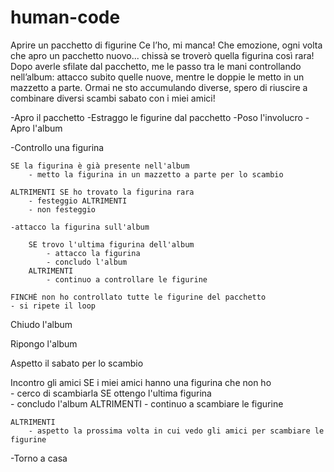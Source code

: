 # human-code
Aprire un pacchetto di figurine Ce l’ho, mi manca! Che emozione, ogni volta che apro un pacchetto nuovo... chissà se troverò quella figurina così rara! Dopo averle sfilate dal pacchetto, me le passo tra le mani controllando nell’album: attacco subito quelle nuove, mentre le doppie le metto in un mazzetto a parte. Ormai ne sto accumulando diverse, spero di riuscire a combinare diversi scambi sabato con i miei amici!

-Apro il pacchetto
-Estraggo le figurine dal pacchetto
-Poso l'involucro
-Apro l'album

-Controllo una figurina 
<!-- inizio loop -->
    SE la figurina è già presente nell'album 
        - metto la figurina in un mazzetto a parte per lo scambio

    ALTRIMENTI SE ho trovato la figurina rara 
        - festeggio ALTRIMENTI 
        - non festeggio

    -attacco la figurina sull'album

        SE trovo l'ultima figurina dell'album 
            - attacco la figurina 
            - concludo l'album 
        ALTRIMENTI 
            - continuo a controllare le figurine

<!-- fine loop -->

    FINCHÈ non ho controllato tutte le figurine del pacchetto
    - si ripete il loop

Chiudo l'album

Ripongo l'album

Aspetto il sabato per lo scambio

Incontro gli amici 
    SE i miei amici hanno una figurina che non ho   
        - cerco di scambiarla SE ottengo l'ultima figurina  
        - concludo l'album ALTRIMENTI 
        - continuo a scambiare le figurine

    ALTRIMENTI 
        - aspetto la prossima volta in cui vedo gli amici per scambiare le figurine

-Torno a casa
